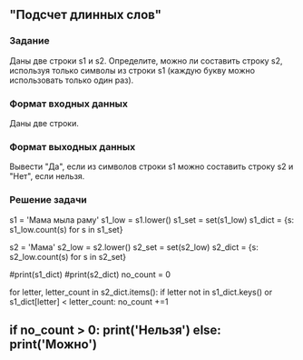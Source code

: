 ## "Подсчет длинных слов"

### Задание

Даны две строки s1 и s2. Определите, можно ли составить строку s2, используя только символы из строки s1 (каждую букву можно использовать только один раз).

### Формат входных данных

Даны две строки.

### Формат выходных данных

Вывести "Да", если из символов строки s1 можно составить строку s2 и "Нет", если нельзя.

### Решение задачи

s1 = 'Мама мыла раму'
s1_low = s1.lower()
s1_set = set(s1_low)
s1_dict = {s: s1_low.count(s) for s in s1_set}

s2 = 'Мама'
s2_low = s2.lower()
s2_set = set(s2_low)
s2_dict = {s: s2_low.count(s) for s in s2_set}

#print(s1_dict)
#print(s2_dict)
no_count = 0

for letter, letter_count in s2_dict.items():
    if letter not in s1_dict.keys() or s1_dict[letter] < letter_count:
        no_count +=1

if no_count > 0:
    print('Нельзя')
else:
    print('Можно')
---

